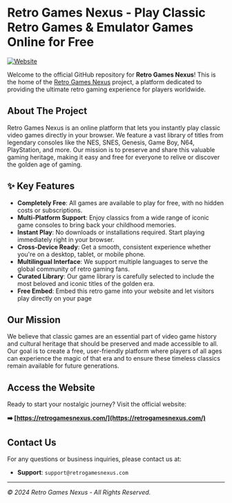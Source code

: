 # Retro Games Nexus  - Play Classic Retro Games & Emulator Games Online for Free

[![Website](https://img.shields.io/badge/Website-Live-brightgreen)](https://retrogamesnexus.com/)

Welcome to the official GitHub repository for **Retro Games Nexus**! This is the home of the [Retro Games Nexus](https://retrogamesnexus.com/) project, a platform dedicated to providing the ultimate retro gaming experience for players worldwide.

## About The Project

Retro Games Nexus is an online platform that lets you instantly play classic video games directly in your browser. We feature a vast library of titles from legendary consoles like the NES, SNES, Genesis, Game Boy, N64, PlayStation, and more. Our mission is to preserve and share this valuable gaming heritage, making it easy and free for everyone to relive or discover the golden age of gaming.

## ✨ Key Features

* **Completely Free**: All games are available to play for free, with no hidden costs or subscriptions.
* **Multi-Platform Support**: Enjoy classics from a wide range of iconic game consoles to bring back your childhood memories.
* **Instant Play**: No downloads or installations required. Start playing immediately right in your browser.
* **Cross-Device Ready**: Get a smooth, consistent experience whether you're on a desktop, tablet, or mobile phone.
* **Multilingual Interface**: We support multiple languages to serve the global community of retro gaming fans.
* **Curated Library**: Our game library is carefully selected to include the most beloved and iconic titles of the golden era.
* **Free Embed**: Embed this retro game into your website and let visitors play directly on your page



## Our Mission

We believe that classic games are an essential part of video game history and cultural heritage that should be preserved and made accessible to all. Our goal is to create a free, user-friendly platform where players of all ages can experience the magic of that era and to ensure these timeless classics remain available for future generations.

## Access the Website

Ready to start your nostalgic journey? Visit the official website:

**➡️ [https://retrogamesnexus.com/](https://retrogamesnexus.com/)**



## Contact Us

For any questions or business inquiries, please contact us at:

* **Support**: `support@retrogamesnexus.com`

---
*© 2024 Retro Games Nexus - All Rights Reserved.*
